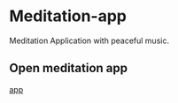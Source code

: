 # Meditation-app
Meditation Application with peaceful music.
## Open meditation app
[app](http://yogeshpandey.me/Meditation-app/)
